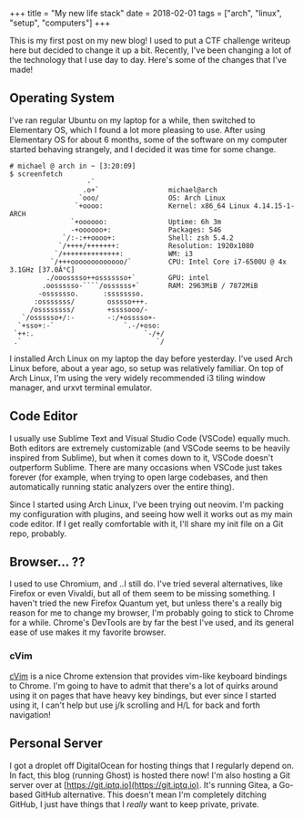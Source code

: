 +++
title = "My new life stack"
date = 2018-02-01
tags = ["arch", "linux", "setup", "computers"]
+++

This is my first post on my new blog! <!--more--> I used to put a CTF challenge writeup here but decided to change it up a bit. Recently, I've been changing a lot of the technology that I use day to day. Here's some of the changes that I've made!

## Operating System

I've ran regular Ubuntu on my laptop for a while, then switched to Elementary OS, which I found a lot more pleasing to use. After using Elementary OS for about 6 months, some of the software on my computer started behaving strangely, and I decided it was time for some change.

```
# michael @ arch in ~ [3:20:09]
$ screenfetch
                   -`
                  .o+`                 michael@arch
                 `ooo/                 OS: Arch Linux
                `+oooo:                Kernel: x86_64 Linux 4.14.15-1-ARCH
               `+oooooo:               Uptime: 6h 3m
               -+oooooo+:              Packages: 546
             `/:-:++oooo+:             Shell: zsh 5.4.2
            `/++++/+++++++:            Resolution: 1920x1080
           `/++++++++++++++:           WM: i3
          `/+++ooooooooooooo/`         CPU: Intel Core i7-6500U @ 4x 3.1GHz [37.0Â°C]
         ./ooosssso++osssssso+`        GPU: intel
        .oossssso-````/ossssss+`       RAM: 2963MiB / 7872MiB
       -osssssso.      :ssssssso.
      :osssssss/        osssso+++.
     /ossssssss/        +ssssooo/-
   `/ossssso+/:-        -:/+osssso+-
  `+sso+:-`                 `.-/+oso:
 `++:.                           `-/+/
 .`                                 `/

```

I installed Arch Linux on my laptop the day before yesterday. I've used Arch Linux before, about a year ago, so setup was relatively familiar. On top of Arch Linux, I'm using the very widely recommended i3 tiling window manager, and urxvt terminal emulator.

## Code Editor

I usually use Sublime Text and Visual Studio Code (VSCode) equally much. Both editors are extremely customizable (and VSCode seems to be heavily inspired from Sublime), but when it comes down to it, VSCode doesn't outperform Sublime. There are many occasions when VSCode just takes forever (for example, when trying to open large codebases, and then automatically running static analyzers over the entire thing).

Since I started using Arch Linux, I've been trying out neovim. I'm packing my configuration with plugins, and seeing how well it works out as my main code editor. If I get really comfortable with it, I'll share my init file on a Git repo, probably.

## Browser... ??

I used to use Chromium, and ..I still do. I've tried several alternatives, like Firefox or even Vivaldi, but all of them seem to be missing something. I haven't tried the new Firefox Quantum yet, but unless there's a really big reason for me to change my browser, I'm probably going to stick to Chrome for a while. Chrome's DevTools are by far the best I've used, and its general ease of use makes it my favorite browser.

### cVim

[cVim](https://chrome.google.com/webstore/detail/cvim/ihlenndgcmojhcghmfjfneahoeklbjjh?hl=en) is a nice Chrome extension that provides vim-like keyboard bindings to Chrome. I'm going to have to admit that there's a lot of quirks around using it on pages that have heavy key bindings, but ever since I started using it, I can't help but use j/k scrolling and H/L for back and forth navigation!

## Personal Server

I got a droplet off DigitalOcean for hosting things that I regularly depend on. In fact, this blog (running Ghost) is hosted there now! I'm also hosting a Git server over at [https://git.iptq.io](https://git.iptq.io). It's running Gitea, a Go-based GitHub alternative. This doesn't mean I'm completely ditching GitHub, I just have things that I _really_ want to keep private, private.
